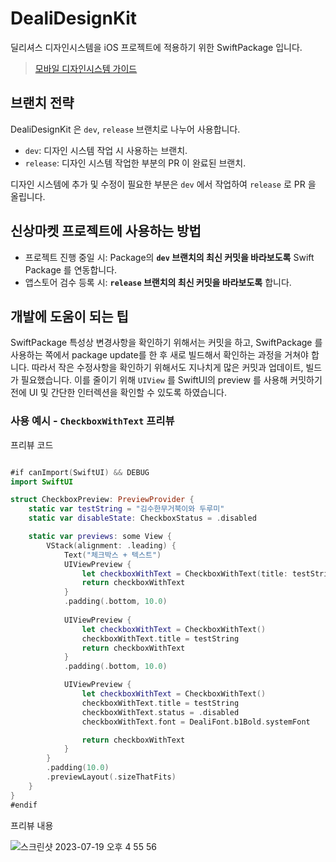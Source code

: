 # DealiDesignKit

딜리셔스 디자인시스템을 iOS 프로젝트에 적용하기 위한 SwiftPackage 입니다. 
> [모바일 디자인시스템 가이드](https://www.figma.com/file/5WsL9kg8fteVvSDUw4L1s6/%5B%EC%8B%A0%EC%83%81%EB%A7%88%EC%BC%93%5D-M_Design-system-Guide?type=design&node-id=1%3A5&t=n9argT42uUZTYYhE-1) 

## 브랜치 전략
DealiDesignKit 은 `dev`, `release` 브랜치로 나누어 사용합니다.
- `dev`: 디자인 시스템 작업 시 사용하는 브랜치.
- `release`: 디자인 시스템 작업한 부분의 PR 이 완료된 브랜치.
  
디자인 시스템에 추가 및 수정이 필요한 부분은 `dev` 에서 작업하여 `release` 로 PR 을 올립니다.

## 신상마켓 프로젝트에 사용하는 방법
- 프로젝트 진행 중일 시: Package의 **`dev` 브랜치의 최신 커밋을 바라보도록** Swift Package 를 연동합니다.
- 앱스토어 검수 등록 시: **`release` 브랜치의 최신 커밋을 바라보도록** 합니다.


## 개발에 도움이 되는 팁
SwiftPackage 특성상 변경사항을 확인하기 위해서는 커밋을 하고, SwiftPackage 를 사용하는 쪽에서 package update를 한 후 새로 빌드해서 확인하는 과정을 거쳐야 합니다. 따라서 작은 수정사항을 확인하기 위해서도 지나치게 많은 커밋과 업데이트, 빌드가 필요했습니다. 이를 줄이기 위해 `UIView` 를 SwiftUI의 preview 를 사용해 커밋하기 전에 UI 및 간단한 인터렉션을 확인할 수 있도록 하였습니다. 

### 사용 예시 - `CheckboxWithText` 프리뷰
프리뷰 코드
```swift

#if canImport(SwiftUI) && DEBUG
import SwiftUI

struct CheckboxPreview: PreviewProvider {
    static var testString = "김수한무거북이와 두루미"
    static var disableState: CheckboxStatus = .disabled

    static var previews: some View {
        VStack(alignment: .leading) {
            Text("체크박스 + 텍스트")
            UIViewPreview {
                let checkboxWithText = CheckboxWithText(title: testString, status: .normal(isSelected: false))
                return checkboxWithText
            }
            .padding(.bottom, 10.0)
            
            UIViewPreview {
                let checkboxWithText = CheckboxWithText()
                checkboxWithText.title = testString
                return checkboxWithText
            }
            .padding(.bottom, 10.0)

            UIViewPreview {
                let checkboxWithText = CheckboxWithText()
                checkboxWithText.title = testString
                checkboxWithText.status = .disabled
                checkboxWithText.font = DealiFont.b1Bold.systemFont

                return checkboxWithText
            }
        }
        .padding(10.0)
        .previewLayout(.sizeThatFits)
    }
}
#endif

```
프리뷰 내용

![스크린샷 2023-07-19 오후 4 55 56](https://github.com/dealicious-inc/ssm-mobile-ios-design-system/assets/72622744/9bb6d1d1-4194-4228-a0df-848aa83b40f1)
